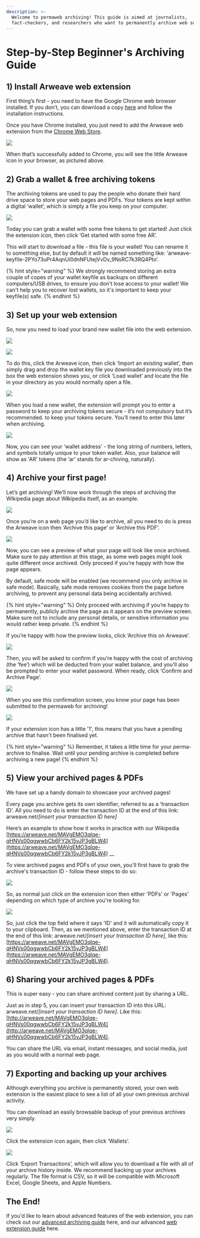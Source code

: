 ```yaml
---
description: >-
  Welcome to permaweb archiving! This guide is aimed at journalists,
  fact-checkers, and researchers who want to permanently archive web sources.
---
```


# Step-by-Step Beginner's Archiving Guide

## 1\) Install Arweave web extension 

First thing’s first - you need to have the Google Chrome web browser installed. If you don’t, you can download a copy [here](https://support.google.com/chrome/answer/95346?co=GENIE.Platform%3DDesktop&hl=en) and follow the installation instructions. 

Once you have Chrome installed, you just need to add the Arweave web extension from the [Chrome Web Store](https://chrome.google.com/webstore/detail/arweave/iplppiggblloelhoglpmkmbinggcaaoc?hl=en-GB). 

![](../.gitbook/assets/screenshot-1-copy.png)

When that’s successfully added to Chrome, you will see the little Arweave icon in your browser, as pictured above. 

## 2\) Grab a wallet & free archiving tokens 

The archiving tokens are used to pay the people who donate their hard drive space to store your web pages and PDFs. Your tokens are kept within a digital ‘wallet’, which is simply a file you keep on your computer. 

![](../.gitbook/assets/gitbook-tokens.png)

Today you can grab a wallet with some free tokens to get started! Just click the extension icon, then click ‘Get started with some free AR’.

This will start to download a file - this file is your wallet! You can rename it to something else, but by default it will be named something like: ‘arweave-keyfile-2PYo73uPr4AqnUi0dnNFUtejVvDv\_9NsRC7k3RQ4Pto’.

{% hint style="warning" %}
We strongly recommend storing an extra couple of copes of your wallet keyfile as backups on different computers/USB drives, to ensure you don't lose access to your wallet! We can't help you to recover lost wallets, so it's important to keep your keyfile\(s\) safe.
{% endhint %}

## 3\) Set up your web extension

So, now you need to load your brand new wallet file into the web extension.

![](../.gitbook/assets/import.png)

![](../.gitbook/assets/screenshot-4.png)

To do this, click the Arweave icon, then click ‘Import an existing wallet’, then simply drag and drop the wallet key file you downloaded previously into the box the web extension shows you, or click ‘Load wallet’ and locate the file in your directory as you would normally open a file.

![](../.gitbook/assets/screenshot-5.png)

When you load a new wallet, the extension will prompt you to enter a password to keep your archiving tokens secure - it’s not compulsory but it’s recommended. to keep your tokens secure. You’ll need to enter this later when archiving.

![](../.gitbook/assets/screenshot-6.png)

Now, you can see your ‘wallet address’ - the long string of numbers, letters, and symbols totally unique to your token wallet. Also, your balance will show as 'AR’ tokens \(the ‘ar’ stands for ar-chiving, naturally\).

## 4\) Archive your first page! 

Let’s get archiving! We’ll now work through the steps of archiving the WIkipedia page about W**i**kipedia itself, as an example.

![](../.gitbook/assets/screenshot-7.png)

Once you’re on a web page you’d like to archive, all you need to do is press the Arweave icon then ‘Archive this page’ or ‘Archive this PDF’.

![](../.gitbook/assets/screenshot-8.png)

Now, you can see a preview of what your page will look like once archived. Make sure to pay attention at this stage, as some web pages might look quite different once archived. Only proceed if you’re happy with how the page appears.

By default, safe mode will be enabled \(we recommend you only archive in safe mode\). Basically, safe mode removes cookies from the page before archiving, to prevent any personal data being accidentally archived.

{% hint style="warning" %}
Only proceed with archiving if you’re happy to permanently, publicly archive the page as it appears on the preview screen. Make sure not to include any personal details, or sensitive information you would rather keep private.
{% endhint %}

If you’re happy with how the preview looks, click ‘Archive this on Arweave’.

![](../.gitbook/assets/screenshot-9.png)

Then, you will be asked to confirm if you’re happy with the cost of archiving \(the ‘fee’\) which will be deducted from your wallet balance, and you’ll also be prompted to enter your wallet password. When ready, click ‘Confirm and Archive Page’.

![](../.gitbook/assets/screenshot-10.png)

When you see this confirmation screen, you know your page has been submitted to the permaweb for archiving!

![](../.gitbook/assets/pending-icon.png)

If your extension icon has a little '1', this means that you have a pending archive that hasn't been finalised yet. 

{% hint style="warning" %}
Remember, it takes a little time for your perma-archive to finalise. Wait until your pending archive is completed before archiving a new page!
{% endhint %}

## 5\) View your archived pages & PDFs

We have set up a handy domain to showcase your archived pages!

Every page you archive gets its own identifier, referred to as a ‘transaction ID’. All you need to do is enter the transaction ID at the end of this link: arweave.net/_\[insert your transaction ID here\]_

Here’s an example to show how it works in practice with our Wikipedia  [https://arweave.net/MAVgEMO3qlqe-qHNVs00qgwwbCb6FY2k15vJP3gBLW4](https://arweave.net/MAVgEMO3qlqe-qHNVs00qgwwbCb6FY2k15vJP3gBLW4) __

To view archived pages and PDFs of your own, you'll first have to grab the archive's transaction ID - follow these steps to do so:

![](../.gitbook/assets/screenshot-11.png)

So, as normal just click on the extension icon then either 'PDFs' or 'Pages' depending on which type of archive you're looking for. 

![](../.gitbook/assets/screenshot-12.png)

So, just click the top field where it says 'ID' and it will automatically copy it to your clipboard. Then, as we mentioned above, enter the transaction ID at the end of this link: arweave.net/_\[insert your transaction ID here\]_, like this: [https://arweave.net/MAVgEMO3qlqe-qHNVs00qgwwbCb6FY2k15vJP3gBLW4](https://arweave.net/MAVgEMO3qlqe-qHNVs00qgwwbCb6FY2k15vJP3gBLW4). 

## 6\) Sharing your archived pages & PDFs

This is super easy - you can share archived content just by sharing a URL.

Just as in step 5, you can insert your transaction ID into this URL: arweave.net/_\[insert your transaction ID here\]_. Like this: [http://arweave.net/MAVgEMO3qlqe-qHNVs00qgwwbCb6FY2k15vJP3gBLW4](http://arweave.net/MAVgEMO3qlqe-qHNVs00qgwwbCb6FY2k15vJP3gBLW4).

You can share the URL via email, instant messages, and social media, just as you would with a normal web page.

## 7\) Exporting and backing up your archives

Although everything you archive is permanently stored, your own web extension is the easiest place to see a list of all your own previous archival activity. 

You can download an easily browsable backup of your previous archives very simply.

![](../.gitbook/assets/screenshot-14.png)

Click the extension icon again, then click ‘Wallets’.

![](../.gitbook/assets/screenshot-15.png)

Click ‘Export Transactions’, which will allow you to download a file with all of your archive history inside. We recommend backing up your archives regularly. The file format is CSV, so it will be compatible with Microsoft Excel, Google Sheets, and Apple Numbers.

## The End!

If you'd like to learn about advanced features of the web extension, you can check out our [advanced archiving guide](https://docs.arweave.org/info/~/edit/drafts/-LZ4Kf6u9bkaNsVo7ija/archiving/archiving-web-pages) here, and our advanced [web extension guide](https://docs.arweave.org/info/wallets/arweave-web-extension-wallet) here.  

